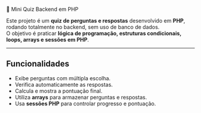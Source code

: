  📝 Mini Quiz Backend em PHP

Este projeto é um **quiz de perguntas e respostas** desenvolvido em **PHP**, rodando totalmente no backend, sem uso de banco de dados.  
O objetivo é praticar **lógica de programação, estruturas condicionais, loops, arrays e sessões em PHP**.

---

## Funcionalidades
- Exibe perguntas com múltipla escolha.
- Verifica automaticamente as respostas.
- Calcula e mostra a pontuação final.
- Utiliza **arrays** para armazenar perguntas e respostas.
- Usa **sessões PHP** para controlar progresso e pontuação.
